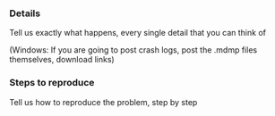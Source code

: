 ### Details
Tell us exactly what happens, every single detail that you can think of

(Windows: If you are going to post crash logs, post the .mdmp files themselves, download links)

### Steps to reproduce
Tell us how to reproduce the problem, step by step
